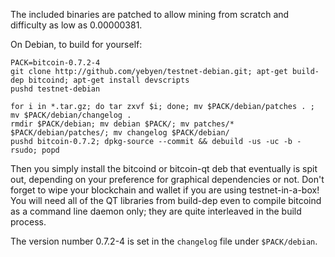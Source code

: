 The included binaries are patched to allow mining from scratch and difficulty
as low as 0.00000381.

On Debian, to build for yourself:

```
PACK=bitcoin-0.7.2-4
git clone http://github.com/yebyen/testnet-debian.git; apt-get build-dep bitcoind; apt-get install devscripts
pushd testnet-debian

for i in *.tar.gz; do tar zxvf $i; done; mv $PACK/debian/patches . ; mv $PACK/debian/changelog .
rmdir $PACK/debian; mv debian $PACK/; mv patches/* $PACK/debian/patches/; mv changelog $PACK/debian/
pushd bitcoin-0.7.2; dpkg-source --commit && debuild -us -uc -b -rsudo; popd
```

Then you simply install the bitcoind or bitcoin-qt deb that eventually is spit
out, depending on your preference for graphical dependencies or not.  Don't
forget to wipe your blockchain and wallet if you are using testnet-in-a-box!
You will need all of the QT libraries from build-dep even to compile bitcoind
as a command line daemon only; they are quite interleaved in the build process.

The version number 0.7.2-4 is set in the `changelog` file under `$PACK/debian`.

